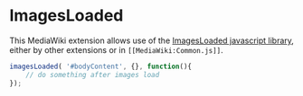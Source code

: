 ImagesLoaded
============

This MediaWiki extension allows use of the [ImagesLoaded javascript library](https://github.com/desandro/imagesloaded), either by other extensions or in `[[MediaWiki:Common.js]]`.

```javascript
imagesLoaded( '#bodyContent', {}, function(){
	// do something after images load
});
```

